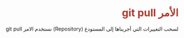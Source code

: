 <div  dir="rtl">  <h1  style="color:#B03A2E"  > الأمر git pull </h1>


<p>  لسحب التغييرات التي أجريناها إلى المستودع (Repository) نستخدم الامر git pull </p> </div>
 